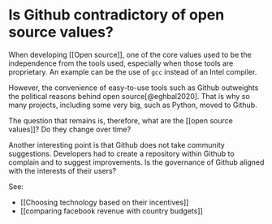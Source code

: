 # Is Github contradictory of open source values? 

When developing [[Open source]], one of the core values used to be the independence from the tools used, especially when those tools are proprietary. An example can be the use of ``gcc`` instead of an Intel compiler. 

However, the convenience of easy-to-use tools such as Github outweights the political reasons behind open source[@eghbal2020]. That is why so many projects, including some very big, such as Python, moved to Github. 

The question that remains is, therefore, what are the [[open source values]]? Do they change over time? 

Another interesting point is that Github does not take community suggestions. Developers had to create a repository within Github to complain and to suggest improvements. Is the governance of Github aligned with the interests of their users? 

See:

- [[Choosing technology based on their incentives]]
- [[comparing facebook revenue with country budgets]]